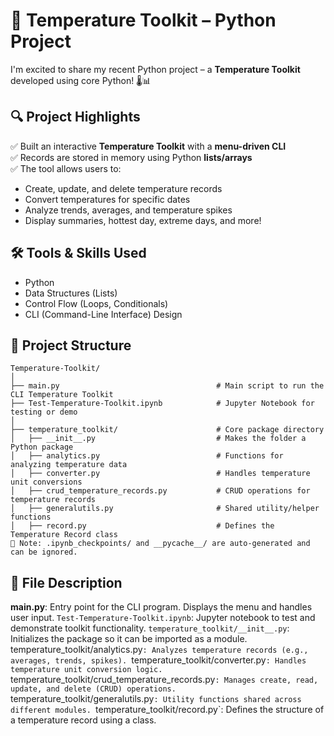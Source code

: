 # 🚀 Temperature Toolkit – Python Project

I'm excited to share my recent Python project – a **Temperature Toolkit** developed using core Python! 🌡️📊

## 🔍 Project Highlights

✅ Built an interactive **Temperature Toolkit** with a **menu-driven CLI**  
✅ Records are stored in memory using Python **lists/arrays**  
✅ The tool allows users to:
- Create, update, and delete temperature records  
- Convert temperatures for specific dates  
- Analyze trends, averages, and temperature spikes  
- Display summaries, hottest day, extreme days, and more!

## 🛠️ Tools & Skills Used

- Python  
- Data Structures (Lists)  
- Control Flow (Loops, Conditionals)  
- CLI (Command-Line Interface) Design

## 📁 Project Structure
```text
Temperature-Toolkit/
│
├── main.py                                   # Main script to run the CLI Temperature Toolkit
├── Test-Temperature-Toolkit.ipynb            # Jupyter Notebook for testing or demo
│
├── temperature_toolkit/                      # Core package directory
│   ├── __init__.py                           # Makes the folder a Python package
│   ├── analytics.py                          # Functions for analyzing temperature data
│   ├── converter.py                          # Handles temperature unit conversions
│   ├── crud_temperature_records.py           # CRUD operations for temperature records
│   ├── generalutils.py                       # Shared utility/helper functions
│   ├── record.py                             # Defines the Temperature Record class
📝 Note: .ipynb_checkpoints/ and __pycache__/ are auto-generated and can be ignored.
```


## 📄 **File Description**
**main.py**: Entry point for the CLI program. Displays the menu and handles user input.
`Test-Temperature-Toolkit.ipynb`: Jupyter notebook to test and demonstrate toolkit functionality.
`temperature_toolkit/__init__.py`: Initializes the package so it can be imported as a module.
temperature_toolkit/analytics.py`: Analyzes temperature records (e.g., averages, trends, spikes).
`temperature_toolkit/converter.py`: Handles temperature unit conversion logic.
`temperature_toolkit/crud_temperature_records.py`: Manages create, read, update, and delete (CRUD) operations.
`temperature_toolkit/generalutils.py`: Utility functions shared across different modules.
`temperature_toolkit/record.py`: Defines the structure of a temperature record using a class.
